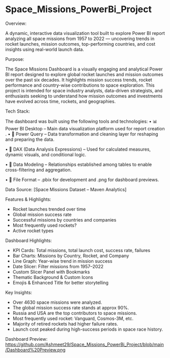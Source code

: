 # Space_Missions_PowerBi_Project
Overview:

A dynamic, interactive data visualization tool built to explore Power BI report analyzing all space missions from 1957 to 2022 — uncovering trends in rocket launches, mission outcomes, top-performing countries, and cost insights using real-world launch data.

Purpose:

The Space Missions Dashboard is a visually engaging and analytical Power BI report designed to explore global rocket launches and mission outcomes over the past six decades. It highlights mission success trends, rocket performance and country-wise contributions to space exploration. This project is intended for space industry analysts, data-driven strategists, and enthusiasts seeking to understand how mission outcomes and investments have evolved across time, rockets, and geographies.

Tech Stack:

The dashboard was built using the following tools and technologies:
• 📊 Power BI Desktop – Main data visualization platform used for report creation
.
• 📂 Power Query – Data transformation and cleaning layer for reshaping and preparing the data.

• 🧠 DAX (Data Analysis Expressions) – Used for calculated measures, dynamic visuals, and conditional logic.

• 📝 Data Modeling – Relationships established among tables to enable cross-filtering and aggregation.

• 📁 File Format – .pbix for development and .png for dashboard previews.

Data Source: [Space Missions Dataset – Maven Analytics]

Features & Highlights:
- Rocket launches trended over time
- Global mission success rate
- Successful missions by countries and companies
- Most frequently used rockets?
- Active rocket types

Dashboard Highlights:
- KPI Cards: Total missions, total launch cost, success rate, failures
- Bar Charts: Missions by Country, Rocket, and Company
- Line Graph: Year-wise trend in mission success
- Date Slicer: Filter missions from 1957–2022
- Custom Slicer Panel with Bookmarks
- Thematic Background & Custom Icons
- Emojis & Enhanced Title for better storytelling
 
Key Insights:
- Over 4630 space missions were analyzed.
- The global mission success rate stands at approx 90%.
- Russia and USA are the top contributors to space missions.
- Most frequently used rocket: Vanguard, Cosmos-3M, etc.
- Majority of retired rockets had higher failure rates.
- Launch cost peaked during high-success periods in space race history.

Dashboard Preview:
https://github.com/Ashmeet29/Space_Missions_PowerBi_Project/blob/main/Dashboard%20Preview.png
